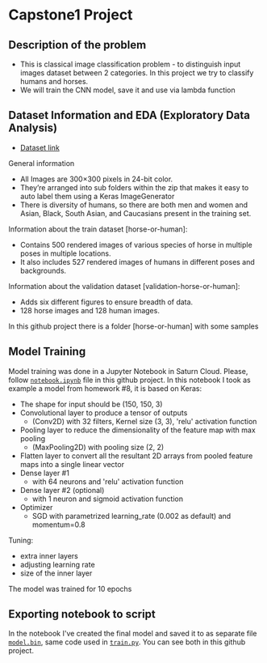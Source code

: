 # Capstone1 Project


## Description of the problem
- This is classical image classification problem - to distinguish input images dataset between 2 categories. In this project we try to classify humans and horses.
- We will train the CNN model, save it and use via lambda function


## Dataset Information and EDA (Exploratory Data Analysis)
- [Dataset link](http://laurencemoroney.com/horses-or-humans-dataset)

General information
- All Images are 300×300 pixels in 24-bit color.
- They’re arranged into sub folders within the zip that makes it easy to auto label them using a Keras ImageGenerator
- There is diversity of humans, so there are both men and women and Asian, Black, South Asian, and Caucasians present in the training set.

Information about the train dataset [horse-or-human]:
- Contains 500 rendered images of various species of horse in multiple poses in multiple locations.
- It also includes 527 rendered images of humans in different poses and backgrounds.

Information about the validation dataset [validation-horse-or-human]:
- Adds six different figures to ensure breadth of data.
- 128 horse images and 128 human images.

In this github project there is a folder [horse-or-human] with some samples


## Model Training
Model training was done in a Jupyter Notebook in Saturn Cloud. Please, follow [`notebook.ipynb`](notebook.ipynb) file in this github project. In this notebook I took as example a model from homework #8, it is based on Keras:
- The shape for input should be (150, 150, 3)
- Convolutional layer to produce a tensor of outputs
  - (Conv2D) with 32 filters, Kernel size (3, 3), 'relu' activation function
- Pooling layer to reduce the dimensionality of the feature map with max pooling
  - (MaxPooling2D) with pooling size (2, 2)
- Flatten layer to convert all the resultant 2D arrays from pooled feature maps into a single linear vector
- Dense layer #1
  - with 64 neurons and 'relu' activation function
- Dense layer #2 (optional)
  - with 1 neuron and sigmoid activation function
- Optimizer
  - SGD with parametrized learning_rate (0.002 as default) and momentum=0.8
 
Tuning:
- extra inner layers
- adjusting learning rate
- size of the inner layer

The model was trained for 10 epochs

## Exporting notebook to script
In the notebook I've created the final model and saved it to as separate file [`model.bin`](model.bin), same code used in [`train.py`](train.py). You can see both in this github project.

